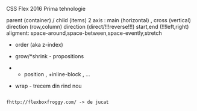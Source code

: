 CSS Flex
2016 Prima tehnologie

parent (container) / child (items)
2 axis : main (horizontal) , cross (vertical)
direction (row,column)
direction (direct/!!!reverse!!!)
start,end (!!!left,right)
aligment: space-around,space-between,space-evently,stretch
* order (aka z-index)
* grow/*shrink - propositions
* + position , +inline-block , ...

* wrap - trecem din rind nou

```

fhttp://flexboxfroggy.com/ -> de jucat

```
